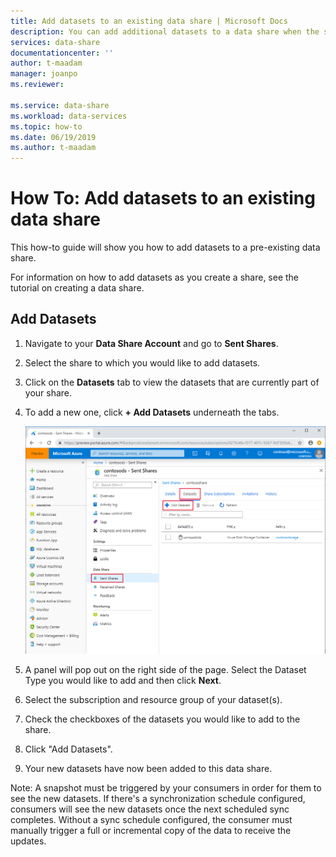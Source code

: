 ```yaml
---
title: Add datasets to an existing data share | Microsoft Docs
description: You can add additional datasets to a data share when the share has already been created.
services: data-share
documentationcenter: ''
author: t-maadam
manager: joanpo
ms.reviewer: 

ms.service: data-share
ms.workload: data-services
ms.topic: how-to
ms.date: 06/19/2019
ms.author: t-maadam
---
```

# How To: Add datasets to an existing data share

This how-to guide will show you how to add datasets to a pre-existing data share. 

For information on how to add datasets as you create a share, see the tutorial on creating a data share.

<!-- > [!NOTE]
> If you are new to Azure Data Share, see [Introduction to Azure Data Share](data-share-introduction.md) before doing this quickstart.  -->

## Add Datasets

1. Navigate to your **Data Share Account** and go to **Sent Shares**. 
2. Select the share to which you would like to add datasets. 
3. Click on the **Datasets** tab to view the datasets that are currently part of your share.
4. To add a new one, click **+ Add Datasets** underneath the tabs.
   
   ![Datasets page for a data share](./media/how-to/how-to-add-datasets-to-share/add-datasets.png)

5. A panel will pop out on the right side of the page. Select the Dataset Type you would like to add and then click **Next**.
6. Select the subscription and resource group of your dataset(s).
7. Check the checkboxes of the datasets you would like to add to the share.
8. Click "Add Datasets".
9. Your new datasets have now been added to this data share.

Note: A snapshot must be triggered by your consumers in order for them to see the new datasets. If there's a synchronization schedule configured, consumers will see the new datasets once the next scheduled sync completes. Without a sync schedule configured, the consumer must manually trigger a full or incremental copy of the data to receive the updates.

<!-- (For more information on Snapshots see here (link to Concepts -> Azure Data Share Terminology -> Snapshot)) -->